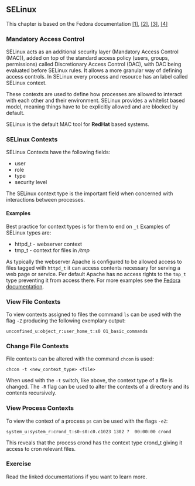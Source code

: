 ## SELinux
This chapter is based on the Fedora documentation [[1]](https://docs.fedoraproject.org/en-US/Fedora/13/html/Security-Enhanced_Linux/sect-Security-Enhanced_Linux-SELinux_Contexts-SELinux_Contexts_for_Processes.html), [[2]](https://docs.fedoraproject.org/en-US/Fedora/11/html/Security-Enhanced_Linux/sect-Security-Enhanced_Linux-Working_with_SELinux-SELinux_Contexts_Labeling_Files.html), [[3]](https://docs.fedoraproject.org/en-US/quick-docs/getting-started-with-selinux/), [[4]](https://docs.fedoraproject.org/en-US/Fedora/11/html/Security-Enhanced_Linux/chap-Security-Enhanced_Linux-SELinux_Contexts.html)

### Mandatory Access Control
SELinux acts as an additional security layer (Mandatory Access Control (MAC)), added on top of the standard access policy (users, groups, permissions) called Discretionary Access Control (DAC), with DAC being evaluated before SELinux rules.
It allows a more granular way of defining access controls.
In SELinux every process and resource has an label called SELinux context.

These contexts are used to define how processes are allowed to interact with each other and their environment.
SELinux provides a whitelist based model, meaning things have to be explicitly allowed and are blocked by default.

SELinux is the default MAC tool for **RedHat** based systems.

### SELinux Contexts
SELinux Contexts have the following fields:

- user
- role
- type
- security level

The SELinux context type is the important field when concerned with interactions between processes. 

#### Examples
Best practice for context types is for them to end on `_t` Examples of SELinux types are:

- httpd_t - webserver context
- tmp_t - context for files in */tmp*

As typically the webserver Apache is configured to be allowed access to files tagged with `httpd_t` it can access contents necessary for serving a web page or service. Per default Apache has no access rights to the `tmp_t` type preventing it from access there.
For more examples see the [Fedora documentation](https://docs.fedoraproject.org/en-US/quick-docs/getting-started-with-selinux/#getting-started-with-selinux-selinux-examples).

### View File Contexts
To view contexts assigned to files the command `ls` can be used with the flag `-Z` producing the following exemplary output:

~~~~
unconfined_u:object_r:user_home_t:s0 01_basic_commands
~~~~


### Change File Contexts
File contexts can be altered with the command `chcon` is used:

~~~~
chcon -t <new_context_type> <file>
~~~~
When used with the `-t` switch, like above, the context type of a file is changed. The `-R` flag can be used to alter the contexts of a directory and its contents recursively.

### View Process Contexts
To view the context of a process `ps` can be used with the flags `-eZ`:

~~~~
system_u:system_r:crond_t:s0-s0:c0.c1023 1302 ?  00:00:00 crond
~~~~

This reveals that the process crond has the context type crond_t giving it access to cron relevant files.

### Exercise
Read the linked documentations if you want to learn more.
